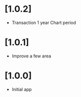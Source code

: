 # [1.0.2]

- Transaction 1 year Chart period

# [1.0.1]

- Improve a few area

# [1.0.0]

- Initial app